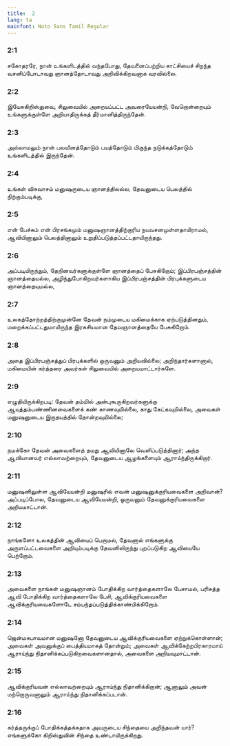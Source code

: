 ```yaml
---
title:  2
lang: ta
mainfont: Noto Sans Tamil Regular
---
```


###  2:1

சகோதரரே, நான் உங்களிடத்தில் வந்தபோது, தேவனைப்பற்றிய சாட்சியைச் சிறந்த வசனிப்போடாவது ஞானத்தோடாவது அறிவிக்கிறவனாக வரவில்லை.

###  2:2

இயேசுகிறிஸ்துவை, சிலுவையில் அறையப்பட்ட அவரையேயன்றி, வேறொன்றையும் உங்களுக்குள்ளே அறியாதிருக்கத் தீர்மானித்திருந்தேன்.

###  2:3

அல்லாமலும் நான் பலவீனத்தோடும் பயத்தோடும் மிகுந்த நடுக்கத்தோடும் உங்களிடத்தில் இருந்தேன்.

###  2:4

உங்கள் விசுவாசம் மனுஷருடைய ஞானத்திலல்ல, தேவனுடைய பெலத்தில் நிற்கும்படிக்கு,

###  2:5

என் பேச்சும் என் பிரசங்கமும் மனுஷஞானத்திற்குரிய நயவசனமுள்ளதாயிராமல், ஆவியினாலும் பெலத்தினாலும் உறுதிப்படுத்தப்பட்டதாயிருந்தது.

###  2:6

அப்படியிருந்தும், தேறினவர்களுக்குள்ளே ஞானத்தைப் பேசுகிறோம்; இப்பிரபஞ்சத்தின் ஞானத்தையல்ல, அழிந்துபோகிறவர்களாகிய இப்பிரபஞ்சத்தின் பிரபுக்களுடைய ஞானத்தையுமல்ல,

###  2:7

உலகத்தோற்றத்திற்குமுன்னே தேவன் நம்முடைய மகிமைக்காக ஏற்படுத்தினதும், மறைக்கப்பட்டதுமாயிருந்த இரகசியமான தேவஞானத்தையே பேசுகிறோம்.

###  2:8

அதை இப்பிரபஞ்சத்துப் பிரபுக்களில் ஒருவனும் அறியவில்லை; அறிந்தார்களானால், மகிமையின் கர்த்தரை அவர்கள் சிலுவையில் அறையமாட்டார்களே.

###  2:9

எழுதியிருக்கிறபடி: தேவன் தம்மில் அன்புகூருகிறவர்களுக்கு ஆயத்தம்பண்ணினவைகளைக் கண் காணவுமில்லை, காது கேட்கவுமில்லை, அவைகள் மனுஷனுடைய இருதயத்தில் தோன்றவுமில்லை;

###  2:10

நமக்கோ தேவன் அவைகளைத் தமது ஆவியினாலே வெளிப்படுத்தினார்; அந்த ஆவியானவர் எல்லாவற்றையும், தேவனுடைய ஆழங்களையும் ஆராய்ந்திருக்கிறார்.

###  2:11

மனுஷனிலுள்ள ஆவியேயன்றி மனுஷரில் எவன் மனுஷனுக்குரியவைகளை அறிவான்? அப்படிப்போல, தேவனுடைய ஆவியேயன்றி, ஒருவனும் தேவனுக்குரியவைகளை அறியமாட்டான்.

###  2:12

நாங்களோ உலகத்தின் ஆவியைப் பெறாமல், தேவனால் எங்களுக்கு அருளப்பட்டவைகளை அறியும்படிக்கு தேவனிலிருந்து புறப்படுகிற ஆவியையே பெற்றோம்.

###  2:13

அவைகளை நாங்கள் மனுஷஞானம் போதிக்கிற வார்த்தைகளாலே பேசாமல், பரிசுத்த ஆவி போதிக்கிற வார்த்தைகளாலே பேசி, ஆவிக்குரியவைகளை ஆவிக்குரியவைகளோடே சம்பந்தப்படுத்திக்காண்பிக்கிறோம்.

###  2:14

ஜென்மசுபாவமான மனுஷனோ தேவனுடைய ஆவிக்குரியவைகளை ஏற்றுக்கொள்ளான்; அவைகள் அவனுக்குப் பைத்தியமாகத் தோன்றும்; அவைகள் ஆவிக்கேற்றபிரகாரமாய் ஆராய்ந்து நிதானிக்கப்படுகிறவைகளானதால், அவைகளை அறியவுமாட்டான்.

###  2:15

ஆவிக்குரியவன் எல்லாவற்றையும் ஆராய்ந்து நிதானிக்கிறான்; ஆனாலும் அவன் மற்றொருவனாலும் ஆராய்ந்து நிதானிக்கப்படான்.

###  2:16

கர்த்தருக்குப் போதிக்கத்தக்கதாக அவருடைய சிந்தையை அறிந்தவன் யார்? எங்களுக்கோ கிறிஸ்துவின் சிந்தை உண்டாயிருக்கிறது.

